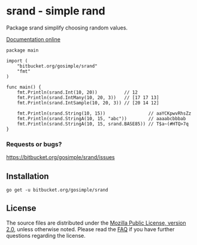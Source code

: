 srand - simple rand
===================

Package srand simplify choosing random values.

[Documentation online](http://godoc.org/bitbucket.org/gosimple/srand)

	package main

	import (
		"bitbucket.org/gosimple/srand"
		"fmt"
	)

	func main() {
		fmt.Println(srand.Int(10, 20))          // 12
		fmt.Println(srand.IntMany(10, 20, 3))   // [17 17 13]
		fmt.Println(srand.IntSample(10, 20, 3)) // [20 14 12]

		fmt.Println(srand.String(10, 15))                // aaYCKpwvRhsZz
		fmt.Println(srand.StringA(10, 15, "abc"))        // aaaabcbbbab
		fmt.Println(srand.StringA(10, 15, srand.BASE85)) // T$a~(#HTQ>7q
	}


### Requests or bugs?
<https://bitbucket.org/gosimple/srand/issues>

## Installation

	go get -u bitbucket.org/gosimple/srand

## License

The source files are distributed under the
[Mozilla Public License, version 2.0](http://mozilla.org/MPL/2.0/),
unless otherwise noted.
Please read the [FAQ](http://www.mozilla.org/MPL/2.0/FAQ.html)
if you have further questions regarding the license.
